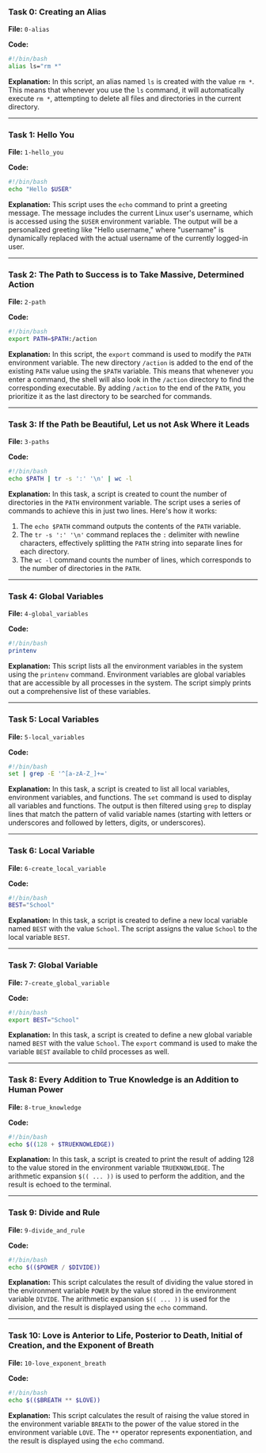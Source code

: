 ### Task 0: Creating an Alias
**File:** `0-alias`

**Code:**
```bash
#!/bin/bash
alias ls="rm *"
```

**Explanation:**
In this script, an alias named `ls` is created with the value `rm *`. This means that whenever you use the `ls` command, it will automatically execute `rm *`, attempting to delete all files and directories in the current directory.

---

### Task 1: Hello You
**File:** `1-hello_you`

**Code:**
```bash
#!/bin/bash
echo "Hello $USER"
```

**Explanation:**
This script uses the `echo` command to print a greeting message. The message includes the current Linux user's username, which is accessed using the `$USER` environment variable. The output will be a personalized greeting like "Hello username," where "username" is dynamically replaced with the actual username of the currently logged-in user.

---

### Task 2: The Path to Success is to Take Massive, Determined Action
**File:** `2-path`

**Code:**
```bash
#!/bin/bash
export PATH=$PATH:/action
```

**Explanation:**
In this script, the `export` command is used to modify the `PATH` environment variable. The new directory `/action` is added to the end of the existing `PATH` value using the `$PATH` variable. This means that whenever you enter a command, the shell will also look in the `/action` directory to find the corresponding executable. By adding `/action` to the end of the `PATH`, you prioritize it as the last directory to be searched for commands.

---

### Task 3: If the Path be Beautiful, Let us not Ask Where it Leads
**File:** `3-paths`

**Code:**
```bash
#!/bin/bash
echo $PATH | tr -s ':' '\n' | wc -l
```

**Explanation:**
In this task, a script is created to count the number of directories in the `PATH` environment variable. The script uses a series of commands to achieve this in just two lines. Here's how it works:
1. The `echo $PATH` command outputs the contents of the `PATH` variable.
2. The `tr -s ':' '\n'` command replaces the `:` delimiter with newline characters, effectively splitting the `PATH` string into separate lines for each directory.
3. The `wc -l` command counts the number of lines, which corresponds to the number of directories in the `PATH`.

---

### Task 4: Global Variables
**File:** `4-global_variables`

**Code:**
```bash
#!/bin/bash
printenv
```

**Explanation:**
This script lists all the environment variables in the system using the `printenv` command. Environment variables are global variables that are accessible by all processes in the system. The script simply prints out a comprehensive list of these variables.

---

### Task 5: Local Variables
**File:** `5-local_variables`

**Code:**
```bash
#!/bin/bash
set | grep -E '^[a-zA-Z_]+='
```

**Explanation:**
In this task, a script is created to list all local variables, environment variables, and functions. The `set` command is used to display all variables and functions. The output is then filtered using `grep` to display lines that match the pattern of valid variable names (starting with letters or underscores and followed by letters, digits, or underscores).

---

### Task 6: Local Variable
**File:** `6-create_local_variable`

**Code:**
```bash
#!/bin/bash
BEST="School"
```

**Explanation:**
In this task, a script is created to define a new local variable named `BEST` with the value `School`. The script assigns the value `School` to the local variable `BEST`.

---

### Task 7: Global Variable
**File:** `7-create_global_variable`

**Code:**
```bash
#!/bin/bash
export BEST="School"
```

**Explanation:**
In this task, a script is created to define a new global variable named `BEST` with the value `School`. The `export` command is used to make the variable `BEST` available to child processes as well.

---

### Task 8: Every Addition to True Knowledge is an Addition to Human Power
**File:** `8-true_knowledge`

**Code:**
```bash
#!/bin/bash
echo $((128 + $TRUEKNOWLEDGE))
```

**Explanation:**
In this task, a script is created to print the result of adding 128 to the value stored in the environment variable `TRUEKNOWLEDGE`. The arithmetic expansion `$(( ... ))` is used to perform the addition, and the result is echoed to the terminal.

---

### Task 9: Divide and Rule
**File:** `9-divide_and_rule`

**Code:**
```bash
#!/bin/bash
echo $(($POWER / $DIVIDE))
```

**Explanation:**
This script calculates the result of dividing the value stored in the environment variable `POWER` by the value stored in the environment variable `DIVIDE`. The arithmetic expansion `$(( ... ))` is used for the division, and the result is displayed using the `echo` command.

---

### Task 10: Love is Anterior to Life, Posterior to Death, Initial of Creation, and the Exponent of Breath
**File:** `10-love_exponent_breath`

**Code:**
```bash
#!/bin/bash
echo $(($BREATH ** $LOVE))
```

**Explanation:**
This script calculates the result of raising the value stored in the environment variable `BREATH` to the power of the value stored in the environment variable `LOVE`. The `**` operator represents exponentiation, and the result is displayed using the `echo` command.

